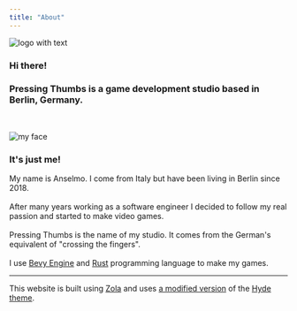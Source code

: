 ```yaml
---
title: "About"
---
```


![logo with text](./logo_with_text.png)

### Hi there!

### Pressing Thumbs is a game development studio based in Berlin, Germany.
<br />

![my face](./photo.png)

### It's just me!

My name is Anselmo. I come from Italy but have been living in Berlin since 2018.
<br />
<br />
After many years working as a software engineer I decided to follow my real passion
and started to make video games.
<br />
<br />
Pressing Thumbs is the name of my studio. It comes from the German's equivalent
of "crossing the fingers".
<br />
<br />
I use [Bevy Engine](https://bevyengine.org) and [Rust](https://rust-lang.org) programming language to make my games.

---

This website is built using [Zola](https://www.getzola.org)
and uses [a modified version](https://github.com/wilk10/hyde)
of the [Hyde theme](https://github.com/getzola/hyde).
